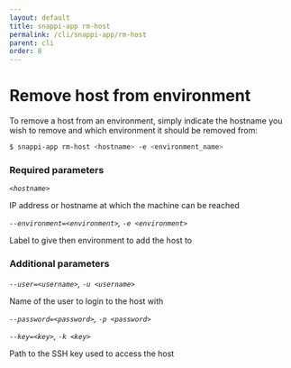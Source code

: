 ```yaml
---
layout: default
title: snappi-app rm-host
permalink: /cli/snappi-app/rm-host
parent: cli
order: 8
---
```


# Remove host from environment
To remove a host from an environment, simply indicate the hostname you wish to remove and which environment it should 
be removed from:

```sh
$ snappi-app rm-host <hostname> -e <environment_name>
```

### Required parameters

*`<hostname>`*

IP address or hostname at which the machine can be reached

*`--environment=<environment>`, `-e <environment>`*

Label to give then environment to add the host to

### Additional parameters

*`--user=<username>`, `-u <username>`*

Name of the user to login to the host with

*`--password=<password>`, `-p <password>`*

*`--key=<key>`, `-k <key>`*

Path to the SSH key used to access the host
